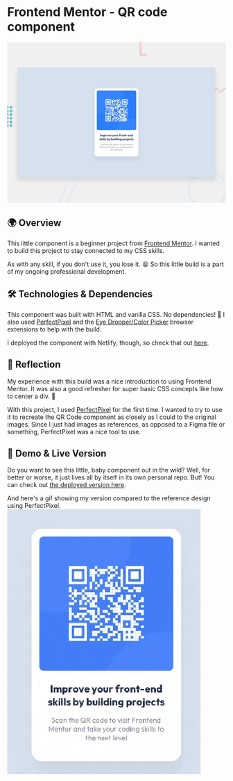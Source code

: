 # Frontend Mentor - QR code component

![Design preview for the QR code component coding challenge](./Project%20Requirements/design/desktop-preview.jpg)

## 🌍 Overview

This little component is a beginner project from [Frontend Mentor](https://www.frontendmentor.io/challenges/qr-code-component-iux_sIO_H/hub). I wanted to build this project to stay connected to my CSS skills.

As with any skill, if you don't use it, you lose it. 😫 So this little build is a part of my ongoing professional development.

## 🛠️ Technologies & Dependencies

This component was built with HTML and vanilla CSS. No dependencies! 🥳
I also used [PerfectPixel](https://www.welldonecode.com/perfectpixel/) and the [Eye Dropper/Color Picker](https://eyedropper.org/) browser extensions to help with the build.

I deployed the component with Netlify, though, so check that out [here](https://visionary-croquembouche-31b073.netlify.app/).

## 🤔 Reflection

My experience with this build was a nice introduction to using Frontend Mentor. It was also a good refresher for super basic CSS concepts like how to center a div. 🫠

With this project, I used [PerfectPixel](https://www.welldonecode.com/perfectpixel/) for the first time. I wanted to try to use it to recreate the QR Code component as closely as I could to the original images. Since I just had images as references, as opposed to a Figma file or something, PerfectPixel was a nice tool to use.

## 👀 Demo & Live Version

Do you want to see this little, baby component out in the wild? Well, for better or worse, it just lives all by itself in its own personal repo. But! You can check out [the deployed version here](https://visionary-croquembouche-31b073.netlify.app/).

And here's a gif showing my version compared to the reference design using PerfectPixel.
![a video showing the progression of the development.](./dev-gif.gif)
